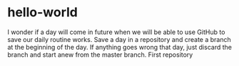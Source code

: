 hello-world
===========
I wonder if a day will come in future when we will be able to use GitHub to save our daily routine works. Save a day in a repository and create a branch at the beginning of the day. If anything goes wrong that day, just discard the branch and start anew from the master branch.
First repository
